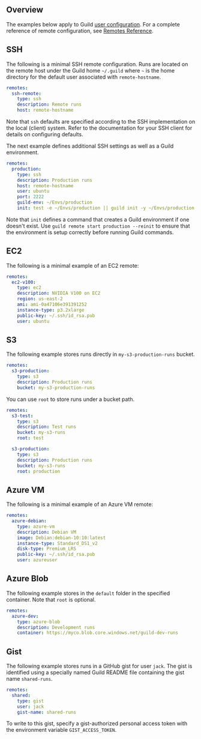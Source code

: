 <!-- -*- eval:(visual-line-mode 1) -*- -->

<div data-theme-toc="true"></div>
<div data-guild-docs="true"></div>

## Overview

The examples below apply to Guild [user configuration](/reference/user-config). For a complete reference of remote configuration, see [Remotes Reference](/reference/remotes).

## SSH

The following is a minimal SSH remote configuration. Runs are located on the remote host under the Guild home `~/.guild` where `~` is the home directory for the default user associated with `remote-hostname`.

``` yaml
remotes:
  ssh-remote:
    type: ssh
    description: Remote runs
    host: remote-hostname
```

Note that `ssh` defaults are specified according to the SSH implementation on the local (client) system. Refer to the documentation for your SSH client for details on configuring defaults.

The next example defines additional SSH settings as well as a Guild environment.

``` yaml
remotes:
  production:
    type: ssh
    description: Production runs
    host: remote-hostname
    user: ubuntu
    port: 2222
    guild-env: ~/Envs/production
    init: test -e ~/Envs/production || guild init -y ~/Envs/production
```

Note that `init` defines a command that creates a Guild environment if one doesn't exist. Use `guild remote start production --reinit` to ensure that the environment is setup correctly before running Guild commands.

## EC2

The following is a minimal example of an EC2 remote:

``` yaml
remotes:
  ec2-v100:
    type: ec2
    description: NVIDIA V100 on EC2
    region: us-east-2
    ami: ami-0a47106e391391252
    instance-type: p3.2xlarge
    public-key: ~/.ssh/id_rsa.pub
    user: ubuntu
```

## S3

The following example stores runs directly in `my-s3-production-runs` bucket.

``` yaml
remotes:
  s3-production:
    type: s3
    description: Production runs
    bucket: my-s3-production-runs
```

You can use `root` to store runs under a bucket path.

``` yaml
remotes:
  s3-test:
    type: s3
    description: Test runs
    bucket: my-s3-runs
    root: test

  s3-production:
    type: s3
    description: Production runs
    bucket: my-s3-runs
    root: production
```

## Azure VM

The following is a minimal example of an Azure VM remote:

``` yaml
remotes:
  azure-debian:
    type: azure-vm
    description: Debian VM
    image: Debian:debian-10:10:latest
    instance-type: Standard_DS1_v2
    disk-type: Premium_LRS
    public-key: ~/.ssh/id_rsa.pub
    user: azureuser
```

## Azure Blob

The following example stores in the `default` folder in the specified container. Note that `root` is optional.

``` yaml
remotes:
  azure-dev:
    type: azure-blob
    description: Development runs
    container: https://myco.blob.core.windows.net/guild-dev-runs
```

## Gist

The following example stores runs in a GitHub gist for user `jack`. The gist is identified using a specially named Guild README file containing the gist name `shared-runs`.

``` yaml
remotes:
  shared:
    type: gist
    user: jack
    gist-name: shared-runs
```

To write to this gist, specify a gist-authorized personal access token with the environment variable `GIST_ACCESS_TOKEN`.
